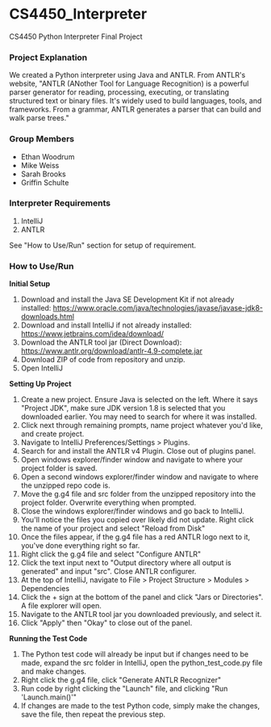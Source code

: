 # CS4450_Interpreter
CS4450 Python Interpreter Final Project

### Project Explanation

We created a Python interpreter using Java and ANTLR. From ANTLR's website, "ANTLR (ANother Tool for Language Recognition) is a powerful parser generator for reading, processing, executing, or translating structured text or binary files. It's widely used to build languages, tools, and frameworks. From a grammar, ANTLR generates a parser that can build and walk parse trees."

### Group Members

- Ethan Woodrum
- Mike Weiss
- Sarah Brooks
- Griffin Schulte

### Interpreter Requirements

1. IntelliJ
2. ANTLR

See "How to Use/Run" section for setup of requirement.

### How to Use/Run
**Initial Setup**
1. Download and install the Java SE Development Kit if not already installed: https://www.oracle.com/java/technologies/javase/javase-jdk8-downloads.html
2. Download and install IntelliJ if not already installed: https://www.jetbrains.com/idea/download/
3. Download the ANTLR tool jar (Direct Download): https://www.antlr.org/download/antlr-4.9-complete.jar
4. Download ZIP of code from repository and unzip.
5. Open IntelliJ

**Setting Up Project**
1. Create a new project. Ensure Java is selected on the left. Where it says "Project JDK", make sure JDK version 1.8 is selected that you downloaded earlier. You may need to search for where it was installed.
2. Click next through remaining prompts, name project whatever you'd like, and create project.
3. Navigate to IntelliJ Preferences/Settings > Plugins.
4. Search for and install the ANTLR v4 Plugin. Close out of plugins panel.
5. Open windows explorer/finder window and navigate to where your project folder is saved.
6. Open a second windows explorer/finder window and navigate to where the unzipped repo code is.
7. Move the g.g4 file and src folder from the unzipped repository into the project folder. Overwrite everything when prompted.
8. Close the windows explorer/finder windows and go back to IntelliJ.
9. You'll notice the files you copied over likely did not update. Right click the name of your project and select "Reload from Disk"
10. Once the files appear, if the g.g4 file has a red ANTLR logo next to it, you've done everything right so far.
11. Right click the g.g4 file and select "Configure ANTLR"
12. Click the text input next to "Output directory where all output is generated" and input "src". Close ANTLR configurer.
13. At the top of IntelliJ, navigate to File > Project Structure > Modules > Dependencies
14. Click the + sign at the bottom of the panel and click "Jars or Directories". A file explorer will open.
15. Navigate to the ANTLR tool jar you downloaded previously, and select it.
16. Click "Apply" then "Okay" to close out of the panel.

**Running the Test Code**
1. The Python test code will already be input but if changes need to be made, expand the src folder in IntelliJ, open the python_test_code.py file and make changes.
2. Right click the g.g4 file, click "Generate ANTLR Recognizer"
3. Run code by right clicking the "Launch" file, and clicking "Run 'Launch.main()'"
4. If changes are made to the test Python code, simply make the changes, save the file, then repeat the previous step.
